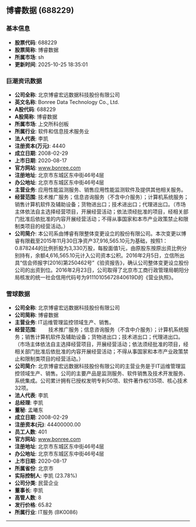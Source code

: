 ## 博睿数据 (688229)

### 基本信息

- **股票代码**: 688229
- **股票简称**: 博睿数据
- **所属市场**: sh
- **更新时间**: 2025-10-25 18:35:01

### 巨潮资讯数据

- **公司全称**: 北京博睿宏远数据科技股份有限公司
- **英文名称**: Bonree Data Technology Co., Ltd.
- **A股代码**: 688229
- **A股简称**: 博睿数据
- **所属市场**: 上交所科创板
- **所属行业**: 软件和信息技术服务业
- **法人代表**: 李凯
- **注册资本(万元)**: 4440
- **成立日期**: 2008-02-29
- **上市日期**: 2020-08-17
- **官方网站**: www.bonree.com
- **注册地址**: 北京市东城区东中街46号4层
- **办公地址**: 北京市东城区东中街46号4层
- **主营业务**: 应用性能监测服务、销售应用性能监测软件及提供其他相关服务。
- **经营范围**: 技术推广服务；信息咨询服务（不含中介服务）；计算机系统服务；销售计算机软件及辅助设备；货物进出口；技术进出口；代理进出口。（市场主体依法自主选择经营项目，开展经营活动；依法须经批准的项目，经相关部门批准后依批准的内容开展经营活动；不得从事国家和本市产业政策禁止和限制类项目的经营活动。）
- **公司简介**: 本公司系由博睿有限整体变更设立的股份有限公司。本次变更以博睿有限截至2015年11月30日净资产37,916,565.10元为基础，按照1：0.878244的比例折股为3,330万股，每股面值1元，由原股东按原出资比例分别持有，余额4,616,565.10元计入公司资本公积。2016年2月5日，立信所出具“信会师报字[2016]第250462号”《验资报告》，确认公司整体变更设立股份公司的出资到位。2016年2月23日，公司取得了北京市工商行政管理局朝阳分局核发的统一社会信用代码号为91110105672840619D的《营业执照》。

### 雪球数据

- **公司全称**: 北京博睿宏远数据科技股份有限公司
- **公司简称**: 博睿数据
- **主营业务**: IT运维管理监控领域生产、销售。
- **经营范围**: 　　技术推广服务；信息咨询服务（不含中介服务）；计算机系统服务；销售计算机软件及辅助设备；货物进出口；技术进出口；代理进出口。（市场主体依法自主选择经营项目，开展经营活动；依法须经批准的项目，经相关部门批准后依批准的内容开展经营活动；不得从事国家和本市产业政策禁止和限制类项目的经营活动。）
- **公司简介**: 北京博睿宏远数据科技股份有限公司的主营业务是于IT运维管理监控领域生产、销售。公司的主要产品是监测服务、软件销售及技术开发服务、系统集成。公司累计拥有已授权发明专利50项、软件著作权135项、核心技术32项。
- **法人代表**: 李凯
- **总经理**: 李凯
- **董秘**: 孟曦东
- **成立日期**: 2008-02-29
- **注册资本(元)**: 44400000.00
- **员工人数**: 401
- **官方网站**: www.bonree.com
- **注册地址**: 北京市东城区东中街46号4层
- **办公地址**: 北京市东城区东中街46号4层
- **上市日期**: 2020-08-17
- **所属省份**: 北京市
- **实际控制人**: 李凯 (23.78%)
- **公司分类**: 民营企业
- **董事长**: 李凯
- **高管人数**: 8
- **发行价格**: 65.82
- **所属行业**: IT服务 (BK0086)

---